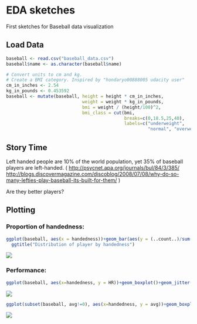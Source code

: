 # EDA sketches


First sketches for Baseball data visualization

## Load Data


```r
baseball <- read.csv("baseball_data.csv")
baseball$name <- as.character(baseball$name)

# Convert units to cm and kg.
# Create a BMI category. Inspired by "hondaryo00888005 udacity user"
cm_in_inches <- 2.54
kg_in_pounds <- 0.453592
baseball <- mutate(baseball, height = height * cm_in_inches,
                             weight = weight * kg_in_pounds,
                             bmi = weight / (height/100)^2,
                             bmi_class = cut(bmi,
                                             breaks=c(0,18.5,25,40),
                                             labels=c("underweight", 
                                                      "normal", "overweight")))
```
## Story Time
Left handed people are 10% of the world population, yet 35% of baseball players are left-handed. (
http://psycnet.apa.org/journals/bul/84/3/385/
http://blogs.discovermagazine.com/discoblog/2008/07/08/why-do-so-many-lefties-play-baseball-its-built-for-them/ )

Are they better players?

## Plotting

### Proportion of handedness:

```r
ggplot(baseball, aes(x = handedness))+geom_bar(aes(y = (..count..)/sum(..count..)*100))+
  ggtitle("Distribution of player by handedness")
```

![](exploration_files/figure-html/unnamed-chunk-1-1.png)<!-- -->

### Performance:


```r
ggplot(baseball, aes(x=handedness, y = HR))+geom_boxplot()+geom_jitter(alpha=1/5)
```

![](exploration_files/figure-html/unnamed-chunk-2-1.png)<!-- -->

```r
ggplot(subset(baseball, avg!=0), aes(x=handedness, y = avg))+geom_boxplot()+geom_jitter(alpha=1/5)
```

![](exploration_files/figure-html/unnamed-chunk-2-2.png)<!-- -->

